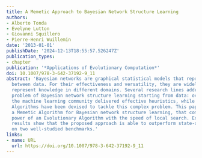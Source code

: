 ```yaml
---
title: A Memetic Approach to Bayesian Network Structure Learning
authors:
- Alberto Tonda
- Evelyne Lutton
- Giovanni Squillero
- Pierre-Henri Wuillemin
date: '2013-01-01'
publishDate: '2024-12-13T18:55:57.526247Z'
publication_types:
- chapter
publication: '*Applications of Evolutionary Computation*'
doi: 10.1007/978-3-642-37192-9_11
abstract: 'Bayesian networks are graphical statistical models that represent inference
  between data. For their effectiveness and versatility, they are widely adopted to
  represent knowledge in different domains. Several research lines address the NP-hard
  problem of Bayesian network structure learning starting from data: over the years,
  the machine learning community delivered effective heuristics, while different Evolutionary
  Algorithms have been devised to tackle this complex problem. This paper presents
  a Memetic Algorithm for Bayesian network structure learning, that combines the exploratory
  power of an Evolutionary Algorithm with the speed of local search. Experimental
  results show that the proposed approach is able to outperform state-of-the-art heuristics
  on two well-studied benchmarks.'
links:
- name: URL
  url: https://doi.org/10.1007/978-3-642-37192-9_11
---
```

